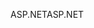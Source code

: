 <span data-ttu-id="50a58-101">ASP.NET</span><span class="sxs-lookup"><span data-stu-id="50a58-101">ASP.NET</span></span>